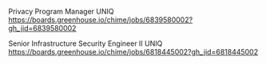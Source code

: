 Privacy Program Manager UNIQ https://boards.greenhouse.io/chime/jobs/6839580002?gh_jid=6839580002

Senior Infrastructure Security Engineer II UNIQ https://boards.greenhouse.io/chime/jobs/6818445002?gh_jid=6818445002

